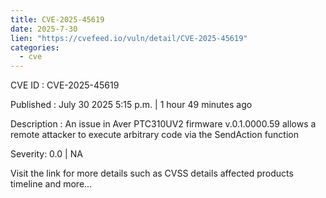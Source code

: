 ```yaml
--- 
title: CVE-2025-45619
date: 2025-7-30
lien: "https://cvefeed.io/vuln/detail/CVE-2025-45619"
categories:
  - cve
---
```


CVE ID : CVE-2025-45619

Published :  July 30
2025
5:15 p.m. | 1 hour
49 minutes ago

Description : An issue in Aver PTC310UV2 firmware v.0.1.0000.59 allows a remote attacker to execute arbitrary code via the SendAction function

Severity: 0.0 | NA

Visit the link for more details
such as CVSS details
affected products
timeline
and more...
